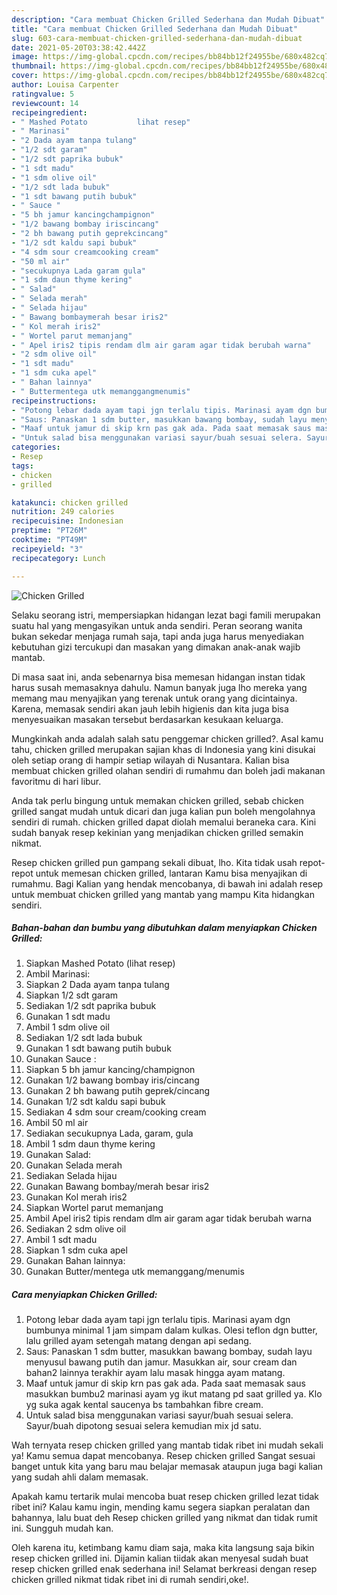 ```yaml
---
description: "Cara membuat Chicken Grilled Sederhana dan Mudah Dibuat"
title: "Cara membuat Chicken Grilled Sederhana dan Mudah Dibuat"
slug: 603-cara-membuat-chicken-grilled-sederhana-dan-mudah-dibuat
date: 2021-05-20T03:38:42.442Z
image: https://img-global.cpcdn.com/recipes/bb84bb12f24955be/680x482cq70/chicken-grilled-foto-resep-utama.jpg
thumbnail: https://img-global.cpcdn.com/recipes/bb84bb12f24955be/680x482cq70/chicken-grilled-foto-resep-utama.jpg
cover: https://img-global.cpcdn.com/recipes/bb84bb12f24955be/680x482cq70/chicken-grilled-foto-resep-utama.jpg
author: Louisa Carpenter
ratingvalue: 5
reviewcount: 14
recipeingredient:
- " Mashed Potato           lihat resep"
- " Marinasi"
- "2 Dada ayam tanpa tulang"
- "1/2 sdt garam"
- "1/2 sdt paprika bubuk"
- "1 sdt madu"
- "1 sdm olive oil"
- "1/2 sdt lada bubuk"
- "1 sdt bawang putih bubuk"
- " Sauce "
- "5 bh jamur kancingchampignon"
- "1/2 bawang bombay iriscincang"
- "2 bh bawang putih geprekcincang"
- "1/2 sdt kaldu sapi bubuk"
- "4 sdm sour creamcooking cream"
- "50 ml air"
- "secukupnya Lada garam gula"
- "1 sdm daun thyme kering"
- " Salad"
- " Selada merah"
- " Selada hijau"
- " Bawang bombaymerah besar iris2"
- " Kol merah iris2"
- " Wortel parut memanjang"
- " Apel iris2 tipis rendam dlm air garam agar tidak berubah warna"
- "2 sdm olive oil"
- "1 sdt madu"
- "1 sdm cuka apel"
- " Bahan lainnya"
- " Buttermentega utk memanggangmenumis"
recipeinstructions:
- "Potong lebar dada ayam tapi jgn terlalu tipis. Marinasi ayam dgn bumbunya minimal 1 jam simpam dalam kulkas. Olesi teflon dgn butter, lalu grilled ayam setengah matang dengan api sedang."
- "Saus: Panaskan 1 sdm butter, masukkan bawang bombay, sudah layu menyusul bawang putih dan jamur. Masukkan air, sour cream dan bahan2 lainnya terakhir ayam lalu masak hingga ayam matang."
- "Maaf untuk jamur di skip krn pas gak ada. Pada saat memasak saus masukkan bumbu2 marinasi ayam yg ikut matang pd saat grilled ya. Klo yg suka agak kental saucenya bs tambahkan fibre cream."
- "Untuk salad bisa menggunakan variasi sayur/buah sesuai selera. Sayur/buah dipotong sesuai selera kemudian mix jd satu."
categories:
- Resep
tags:
- chicken
- grilled

katakunci: chicken grilled 
nutrition: 249 calories
recipecuisine: Indonesian
preptime: "PT26M"
cooktime: "PT49M"
recipeyield: "3"
recipecategory: Lunch

---
```



![Chicken Grilled](https://img-global.cpcdn.com/recipes/bb84bb12f24955be/680x482cq70/chicken-grilled-foto-resep-utama.jpg)

Selaku seorang istri, mempersiapkan hidangan lezat bagi famili merupakan suatu hal yang mengasyikan untuk anda sendiri. Peran seorang  wanita bukan sekedar menjaga rumah saja, tapi anda juga harus menyediakan kebutuhan gizi tercukupi dan masakan yang dimakan anak-anak wajib mantab.

Di masa  saat ini, anda sebenarnya bisa memesan hidangan instan tidak harus susah memasaknya dahulu. Namun banyak juga lho mereka yang memang mau menyajikan yang terenak untuk orang yang dicintainya. Karena, memasak sendiri akan jauh lebih higienis dan kita juga bisa menyesuaikan masakan tersebut berdasarkan kesukaan keluarga. 



Mungkinkah anda adalah salah satu penggemar chicken grilled?. Asal kamu tahu, chicken grilled merupakan sajian khas di Indonesia yang kini disukai oleh setiap orang di hampir setiap wilayah di Nusantara. Kalian bisa membuat chicken grilled olahan sendiri di rumahmu dan boleh jadi makanan favoritmu di hari libur.

Anda tak perlu bingung untuk memakan chicken grilled, sebab chicken grilled sangat mudah untuk dicari dan juga kalian pun boleh mengolahnya sendiri di rumah. chicken grilled dapat diolah memalui beraneka cara. Kini sudah banyak resep kekinian yang menjadikan chicken grilled semakin nikmat.

Resep chicken grilled pun gampang sekali dibuat, lho. Kita tidak usah repot-repot untuk memesan chicken grilled, lantaran Kamu bisa menyajikan di rumahmu. Bagi Kalian yang hendak mencobanya, di bawah ini adalah resep untuk membuat chicken grilled yang mantab yang mampu Kita hidangkan sendiri.

<!--inarticleads1-->

##### Bahan-bahan dan bumbu yang dibutuhkan dalam menyiapkan Chicken Grilled:

1. Siapkan  Mashed Potato           (lihat resep)
1. Ambil  Marinasi:
1. Siapkan 2 Dada ayam tanpa tulang
1. Siapkan 1/2 sdt garam
1. Sediakan 1/2 sdt paprika bubuk
1. Gunakan 1 sdt madu
1. Ambil 1 sdm olive oil
1. Sediakan 1/2 sdt lada bubuk
1. Gunakan 1 sdt bawang putih bubuk
1. Gunakan  Sauce :
1. Siapkan 5 bh jamur kancing/champignon
1. Gunakan 1/2 bawang bombay iris/cincang
1. Gunakan 2 bh bawang putih geprek/cincang
1. Gunakan 1/2 sdt kaldu sapi bubuk
1. Sediakan 4 sdm sour cream/cooking cream
1. Ambil 50 ml air
1. Sediakan secukupnya Lada, garam, gula
1. Ambil 1 sdm daun thyme kering
1. Gunakan  Salad:
1. Gunakan  Selada merah
1. Sediakan  Selada hijau
1. Gunakan  Bawang bombay/merah besar iris2
1. Gunakan  Kol merah iris2
1. Siapkan  Wortel parut memanjang
1. Ambil  Apel iris2 tipis rendam dlm air garam agar tidak berubah warna
1. Sediakan 2 sdm olive oil
1. Ambil 1 sdt madu
1. Siapkan 1 sdm cuka apel
1. Gunakan  Bahan lainnya:
1. Gunakan  Butter/mentega utk memanggang/menumis




<!--inarticleads2-->

##### Cara menyiapkan Chicken Grilled:

1. Potong lebar dada ayam tapi jgn terlalu tipis. Marinasi ayam dgn bumbunya minimal 1 jam simpam dalam kulkas. Olesi teflon dgn butter, lalu grilled ayam setengah matang dengan api sedang.
1. Saus: Panaskan 1 sdm butter, masukkan bawang bombay, sudah layu menyusul bawang putih dan jamur. Masukkan air, sour cream dan bahan2 lainnya terakhir ayam lalu masak hingga ayam matang.
1. Maaf untuk jamur di skip krn pas gak ada. Pada saat memasak saus masukkan bumbu2 marinasi ayam yg ikut matang pd saat grilled ya. Klo yg suka agak kental saucenya bs tambahkan fibre cream.
1. Untuk salad bisa menggunakan variasi sayur/buah sesuai selera. Sayur/buah dipotong sesuai selera kemudian mix jd satu.




Wah ternyata resep chicken grilled yang mantab tidak ribet ini mudah sekali ya! Kamu semua dapat mencobanya. Resep chicken grilled Sangat sesuai banget untuk kita yang baru mau belajar memasak ataupun juga bagi kalian yang sudah ahli dalam memasak.

Apakah kamu tertarik mulai mencoba buat resep chicken grilled lezat tidak ribet ini? Kalau kamu ingin, mending kamu segera siapkan peralatan dan bahannya, lalu buat deh Resep chicken grilled yang nikmat dan tidak rumit ini. Sungguh mudah kan. 

Oleh karena itu, ketimbang kamu diam saja, maka kita langsung saja bikin resep chicken grilled ini. Dijamin kalian tiidak akan menyesal sudah buat resep chicken grilled enak sederhana ini! Selamat berkreasi dengan resep chicken grilled nikmat tidak ribet ini di rumah sendiri,oke!.

